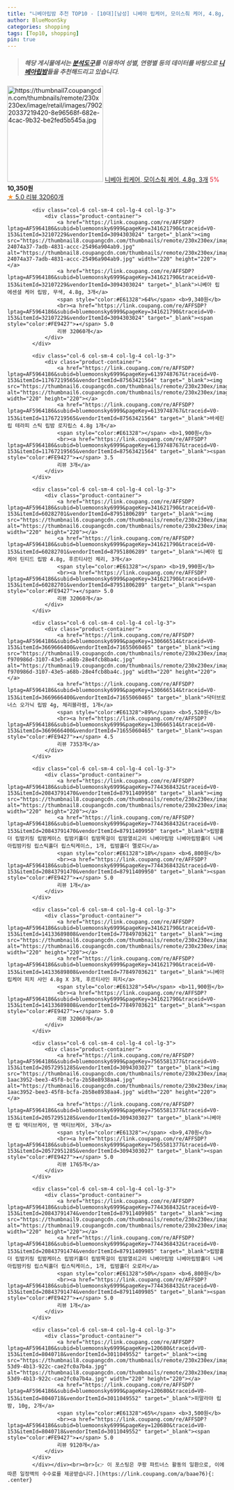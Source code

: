 ```yaml
---
title: "니베아립밤 추천 TOP10 - [10대][남성] 니베아 립케어, 모이스춰 케어, 4.8g, 3개"
author: BlueMoonSky
categories: shopping
tags: [Top10, shopping]
pin: true
---
```


> ##### 해당 게시물에서는 [**분석도구**](https://itemscout.io/)를 이용하여 **성별**, **연령별** 등의 데이터를 바탕으로 [**니베아립밤**](https://link.coupang.com/a/baae76)들을 추천해드리고 있습니다.
<div class="container"><div class="row">
            <div class="col-6 col-sm-4 col-lg-4 col-lg-3">
                <div class="product-container">
                    <a href="https://link.coupang.com/re/AFFSDP?lptag=AF5964186&subid=bluemoonsky6999&pageKey=341621790&traceid=V0-153&itemId=20885886430&vendorItemId=3094303019" target="_blank"><img src="https://thumbnail7.coupangcdn.com/thumbnails/remote/230x230ex/image/retail/images/790220337219420-8e96568f-682e-4cac-9b32-be2fed5b545a.jpg" alt="https://thumbnail7.coupangcdn.com/thumbnails/remote/230x230ex/image/retail/images/790220337219420-8e96568f-682e-4cac-9b32-be2fed5b545a.jpg" width="220" height="220"></a>
                    <a href="https://link.coupang.com/re/AFFSDP?lptag=AF5964186&subid=bluemoonsky6999&pageKey=341621790&traceid=V0-153&itemId=20885886430&vendorItemId=3094303019" target="_blank">니베아 립케어, 모이스춰 케어, 4.8g, 3개</a>
                    <span style="color:#E61328">5%</span> <b>10,350원</b>
                    <br><a href="https://link.coupang.com/re/AFFSDP?lptag=AF5964186&subid=bluemoonsky6999&pageKey=341621790&traceid=V0-153&itemId=20885886430&vendorItemId=3094303019" target="_blank"><span style="color:#FE9427">★</span> 5.0
                    리뷰 32060개</a>
                </div>
            </div>
            
            <div class="col-6 col-sm-4 col-lg-4 col-lg-3">
                <div class="product-container">
                    <a href="https://link.coupang.com/re/AFFSDP?lptag=AF5964186&subid=bluemoonsky6999&pageKey=341621790&traceid=V0-153&itemId=32107229&vendorItemId=3094303024" target="_blank"><img src="https://thumbnail8.coupangcdn.com/thumbnails/remote/230x230ex/image/retail/images/365185342095178-24074a37-7adb-4831-accc-25496a904ab9.jpg" alt="https://thumbnail8.coupangcdn.com/thumbnails/remote/230x230ex/image/retail/images/365185342095178-24074a37-7adb-4831-accc-25496a904ab9.jpg" width="220" height="220"></a>
                    <a href="https://link.coupang.com/re/AFFSDP?lptag=AF5964186&subid=bluemoonsky6999&pageKey=341621790&traceid=V0-153&itemId=32107229&vendorItemId=3094303024" target="_blank">니베아 립 에센셜 케어 립밤, 무색, 4.8g, 3개</a>
                    <span style="color:#E61328">64%</span> <b>9,340원</b>
                    <br><a href="https://link.coupang.com/re/AFFSDP?lptag=AF5964186&subid=bluemoonsky6999&pageKey=341621790&traceid=V0-153&itemId=32107229&vendorItemId=3094303024" target="_blank"><span style="color:#FE9427">★</span> 5.0
                    리뷰 32060개</a>
                </div>
            </div>
            
            <div class="col-6 col-sm-4 col-lg-4 col-lg-3">
                <div class="product-container">
                    <a href="https://link.coupang.com/re/AFFSDP?lptag=AF5964186&subid=bluemoonsky6999&pageKey=6139748767&traceid=V0-153&itemId=11767219565&vendorItemId=87563421564" target="_blank"><img src="https://thumbnail6.coupangcdn.com/thumbnails/remote/230x230ex/image/vendor_inventory/76e0/4fb2a15ae7884ae6b83270e9b3d20f4bc6d8d2c77982173bb84b1045873b.jpg" alt="https://thumbnail6.coupangcdn.com/thumbnails/remote/230x230ex/image/vendor_inventory/76e0/4fb2a15ae7884ae6b83270e9b3d20f4bc6d8d2c77982173bb84b1045873b.jpg" width="220" height="220"></a>
                    <a href="https://link.coupang.com/re/AFFSDP?lptag=AF5964186&subid=bluemoonsky6999&pageKey=6139748767&traceid=V0-153&itemId=11767219565&vendorItemId=87563421564" target="_blank">바세린 립 테라피 스틱 립밤 로지립스 4.8g 1개</a>
                    <span style="color:#E61328"></span> <b>1,900원</b>
                    <br><a href="https://link.coupang.com/re/AFFSDP?lptag=AF5964186&subid=bluemoonsky6999&pageKey=6139748767&traceid=V0-153&itemId=11767219565&vendorItemId=87563421564" target="_blank"><span style="color:#FE9427">★</span> 3.5
                    리뷰 3개</a>
                </div>
            </div>
            
            <div class="col-6 col-sm-4 col-lg-4 col-lg-3">
                <div class="product-container">
                    <a href="https://link.coupang.com/re/AFFSDP?lptag=AF5964186&subid=bluemoonsky6999&pageKey=341621790&traceid=V0-153&itemId=60282701&vendorItemId=87951806289" target="_blank"><img src="https://thumbnail6.coupangcdn.com/thumbnails/remote/230x230ex/image/vendor_inventory/340a/ae5230f4de54d5bf2e8b4427af2893e3c5e2788a1d96bc4035cd45eb5283.jpg" alt="https://thumbnail6.coupangcdn.com/thumbnails/remote/230x230ex/image/vendor_inventory/340a/ae5230f4de54d5bf2e8b4427af2893e3c5e2788a1d96bc4035cd45eb5283.jpg" width="220" height="220"></a>
                    <a href="https://link.coupang.com/re/AFFSDP?lptag=AF5964186&subid=bluemoonsky6999&pageKey=341621790&traceid=V0-153&itemId=60282701&vendorItemId=87951806289" target="_blank">니베아 립케어 틴티드 립밤 4.8g, 후르티샤인 체리, 3개</a>
                    <span style="color:#E61328"></span> <b>19,990원</b>
                    <br><a href="https://link.coupang.com/re/AFFSDP?lptag=AF5964186&subid=bluemoonsky6999&pageKey=341621790&traceid=V0-153&itemId=60282701&vendorItemId=87951806289" target="_blank"><span style="color:#FE9427">★</span> 5.0
                    리뷰 32060개</a>
                </div>
            </div>
            
            <div class="col-6 col-sm-4 col-lg-4 col-lg-3">
                <div class="product-container">
                    <a href="https://link.coupang.com/re/AFFSDP?lptag=AF5964186&subid=bluemoonsky6999&pageKey=130666514&traceid=V0-153&itemId=3669666400&vendorItemId=71655060465" target="_blank"><img src="https://thumbnail9.coupangcdn.com/thumbnails/remote/230x230ex/image/retail/images/5392322528410774-f970986d-3107-43e5-a68b-28e4fcb8ba4c.jpg" alt="https://thumbnail9.coupangcdn.com/thumbnails/remote/230x230ex/image/retail/images/5392322528410774-f970986d-3107-43e5-a68b-28e4fcb8ba4c.jpg" width="220" height="220"></a>
                    <a href="https://link.coupang.com/re/AFFSDP?lptag=AF5964186&subid=bluemoonsky6999&pageKey=130666514&traceid=V0-153&itemId=3669666400&vendorItemId=71655060465" target="_blank">닥터브로너스 오가닉 립밤 4g, 체리블라썸, 1개</a>
                    <span style="color:#E61328">89%</span> <b>5,520원</b>
                    <br><a href="https://link.coupang.com/re/AFFSDP?lptag=AF5964186&subid=bluemoonsky6999&pageKey=130666514&traceid=V0-153&itemId=3669666400&vendorItemId=71655060465" target="_blank"><span style="color:#FE9427">★</span> 4.5
                    리뷰 7353개</a>
                </div>
            </div>
            
            <div class="col-6 col-sm-4 col-lg-4 col-lg-3">
                <div class="product-container">
                    <a href="https://link.coupang.com/re/AFFSDP?lptag=AF5964186&subid=bluemoonsky6999&pageKey=7744368432&traceid=V0-153&itemId=20843791470&vendorItemId=87911409950" target="_blank"><img src="https://thumbnail8.coupangcdn.com/thumbnails/remote/230x230ex/image/vendor_inventory/f1d8/7de7ecd73505f5a152d8c2446011ea57c2fac3c438d9038df60796cfc855.jpg" alt="https://thumbnail8.coupangcdn.com/thumbnails/remote/230x230ex/image/vendor_inventory/f1d8/7de7ecd73505f5a152d8c2446011ea57c2fac3c438d9038df60796cfc855.jpg" width="220" height="220"></a>
                    <a href="https://link.coupang.com/re/AFFSDP?lptag=AF5964186&subid=bluemoonsky6999&pageKey=7744368432&traceid=V0-153&itemId=20843791470&vendorItemId=87911409950" target="_blank">립밤홀더 립밤키링 립밤케이스 립밤키홀더 립밤목걸이 립밤열쇠고리 니베아립밤 니베아립밤홀더 니베아립밤키링 립스틱홀더 립스틱케이스, 1개, 립밤홀더 멜로디</a>
                    <span style="color:#E61328">18%</span> <b>6,800원</b>
                    <br><a href="https://link.coupang.com/re/AFFSDP?lptag=AF5964186&subid=bluemoonsky6999&pageKey=7744368432&traceid=V0-153&itemId=20843791470&vendorItemId=87911409950" target="_blank"><span style="color:#FE9427">★</span> 5.0
                    리뷰 1개</a>
                </div>
            </div>
            
            <div class="col-6 col-sm-4 col-lg-4 col-lg-3">
                <div class="product-container">
                    <a href="https://link.coupang.com/re/AFFSDP?lptag=AF5964186&subid=bluemoonsky6999&pageKey=341621790&traceid=V0-153&itemId=14133689808&vendorItemId=77849703621" target="_blank"><img src="https://thumbnail6.coupangcdn.com/thumbnails/remote/230x230ex/image/vendor_inventory/a41f/d11043eb54cc56898a5b49c747f7929dad523b3533550fd30ab1e415b460.jpg" alt="https://thumbnail6.coupangcdn.com/thumbnails/remote/230x230ex/image/vendor_inventory/a41f/d11043eb54cc56898a5b49c747f7929dad523b3533550fd30ab1e415b460.jpg" width="220" height="220"></a>
                    <a href="https://link.coupang.com/re/AFFSDP?lptag=AF5964186&subid=bluemoonsky6999&pageKey=341621790&traceid=V0-153&itemId=14133689808&vendorItemId=77849703621" target="_blank">니베아 립케어 피치 샤인 4.8g X 3개, 후르티샤인 피치</a>
                    <span style="color:#E61328">54%</span> <b>11,900원</b>
                    <br><a href="https://link.coupang.com/re/AFFSDP?lptag=AF5964186&subid=bluemoonsky6999&pageKey=341621790&traceid=V0-153&itemId=14133689808&vendorItemId=77849703621" target="_blank"><span style="color:#FE9427">★</span> 5.0
                    리뷰 32060개</a>
                </div>
            </div>
            
            <div class="col-6 col-sm-4 col-lg-4 col-lg-3">
                <div class="product-container">
                    <a href="https://link.coupang.com/re/AFFSDP?lptag=AF5964186&subid=bluemoonsky6999&pageKey=7565581377&traceid=V0-153&itemId=20572951285&vendorItemId=3094303027" target="_blank"><img src="https://thumbnail6.coupangcdn.com/thumbnails/remote/230x230ex/image/retail/images/2349060085882780-1aac3952-bee3-45f8-bcfa-2b58e8938aa4.jpg" alt="https://thumbnail6.coupangcdn.com/thumbnails/remote/230x230ex/image/retail/images/2349060085882780-1aac3952-bee3-45f8-bcfa-2b58e8938aa4.jpg" width="220" height="220"></a>
                    <a href="https://link.coupang.com/re/AFFSDP?lptag=AF5964186&subid=bluemoonsky6999&pageKey=7565581377&traceid=V0-153&itemId=20572951285&vendorItemId=3094303027" target="_blank">니베아 맨 립 액티브케어, 맨 액티브케어, 3개</a>
                    <span style="color:#E61328"></span> <b>9,470원</b>
                    <br><a href="https://link.coupang.com/re/AFFSDP?lptag=AF5964186&subid=bluemoonsky6999&pageKey=7565581377&traceid=V0-153&itemId=20572951285&vendorItemId=3094303027" target="_blank"><span style="color:#FE9427">★</span> 5.0
                    리뷰 1765개</a>
                </div>
            </div>
            
            <div class="col-6 col-sm-4 col-lg-4 col-lg-3">
                <div class="product-container">
                    <a href="https://link.coupang.com/re/AFFSDP?lptag=AF5964186&subid=bluemoonsky6999&pageKey=7744368432&traceid=V0-153&itemId=20843791474&vendorItemId=87911409985" target="_blank"><img src="https://thumbnail9.coupangcdn.com/thumbnails/remote/230x230ex/image/vendor_inventory/e2ef/5f9a7cd053ce505cb14de32e4983d829393e4a8949ad04acc67ce43cf546.jpg" alt="https://thumbnail9.coupangcdn.com/thumbnails/remote/230x230ex/image/vendor_inventory/e2ef/5f9a7cd053ce505cb14de32e4983d829393e4a8949ad04acc67ce43cf546.jpg" width="220" height="220"></a>
                    <a href="https://link.coupang.com/re/AFFSDP?lptag=AF5964186&subid=bluemoonsky6999&pageKey=7744368432&traceid=V0-153&itemId=20843791474&vendorItemId=87911409985" target="_blank">립밤홀더 립밤키링 립밤케이스 립밤키홀더 립밤목걸이 립밤열쇠고리 니베아립밤 니베아립밤홀더 니베아립밤키링 립스틱홀더 립스틱케이스, 1개, 립밤홀더 오로라</a>
                    <span style="color:#E61328">50%</span> <b>6,800원</b>
                    <br><a href="https://link.coupang.com/re/AFFSDP?lptag=AF5964186&subid=bluemoonsky6999&pageKey=7744368432&traceid=V0-153&itemId=20843791474&vendorItemId=87911409985" target="_blank"><span style="color:#FE9427">★</span> 5.0
                    리뷰 1개</a>
                </div>
            </div>
            
            <div class="col-6 col-sm-4 col-lg-4 col-lg-3">
                <div class="product-container">
                    <a href="https://link.coupang.com/re/AFFSDP?lptag=AF5964186&subid=bluemoonsky6999&pageKey=120680&traceid=V0-153&itemId=8040718&vendorItemId=3011049552" target="_blank"><img src="https://thumbnail8.coupangcdn.com/thumbnails/remote/230x230ex/image/product/image/vendoritem/2019/06/12/3011049552/2e185311-53d9-4b13-922c-cae2fc0a7b4a.jpg" alt="https://thumbnail8.coupangcdn.com/thumbnails/remote/230x230ex/image/product/image/vendoritem/2019/06/12/3011049552/2e185311-53d9-4b13-922c-cae2fc0a7b4a.jpg" width="220" height="220"></a>
                    <a href="https://link.coupang.com/re/AFFSDP?lptag=AF5964186&subid=bluemoonsky6999&pageKey=120680&traceid=V0-153&itemId=8040718&vendorItemId=3011049552" target="_blank">히말라야 립밤, 10g, 2개</a>
                    <span style="color:#E61328">65%</span> <b>3,500원</b>
                    <br><a href="https://link.coupang.com/re/AFFSDP?lptag=AF5964186&subid=bluemoonsky6999&pageKey=120680&traceid=V0-153&itemId=8040718&vendorItemId=3011049552" target="_blank"><span style="color:#FE9427">★</span> 5.0
                    리뷰 9120개</a>
                </div>
            </div>
            </div></div><br><br>[👉 이 포스팅은 쿠팡 파트너스 활동의 일환으로, 이에 따른 일정액의 수수료를 제공받습니다.](https://link.coupang.com/a/baae76){: .center}
